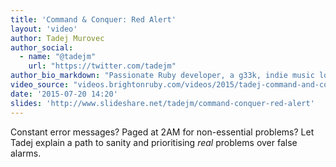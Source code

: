 ```yaml
---
title: 'Command & Conquer: Red Alert'
layout: 'video'
author: Tadej Murovec
author_social:
  - name: "@tadejm"
    url: "https://twitter.com/tadejm"
author_bio_markdown: "Passionate Ruby developer, a g33k, indie music lover, petrol–head."
video_source: "videos.brightonruby.com/videos/2015/tadej-command-and-conquer-red-alert.mp4"
date: '2015-07-20 14:20'
slides: 'http://www.slideshare.net/tadejm/command-conquer-red-alert'
---
```


Constant error messages? Paged at 2AM for non-essential problems? Let Tadej explain a path to sanity and prioritising _real_ problems over false alarms.
